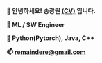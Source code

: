 **👋 안녕하세요! 송광원 [(CV)](https://drive.google.com/file/d/1GczKt3ifJySsDR5Gk4arVPS1L8Xx-h0u/view?usp=sharing) 입니다.**   
  
**🌱 ML / SW Engineer**   
  
**👀 Python(Pytorch), Java, C++**   
  
**📫 remaindere@gmail.com**   
  
<!---
remaindere/remaindere is a ✨ special ✨ repository because its `README.md` (this file) appears on your GitHub profile.
You can click the Preview link to take a look at your changes.
--->
